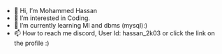 - 👋 Hi, I’m Mohammed Hassan
- 👀 I’m interested in Coding. 
- 🌱 I’m currently learning Ml and dbms (mysql):)
- 📫 How to reach me discord, User Id: hassan_2k03 or click the link on the profile :)

<!---
Hassan-2k03/Hassan-2k03 is a ✨ special ✨ repository because its `README.md` (this file) appears on your GitHub profile.
You can click the Preview link to take a look at your changes.
--->
